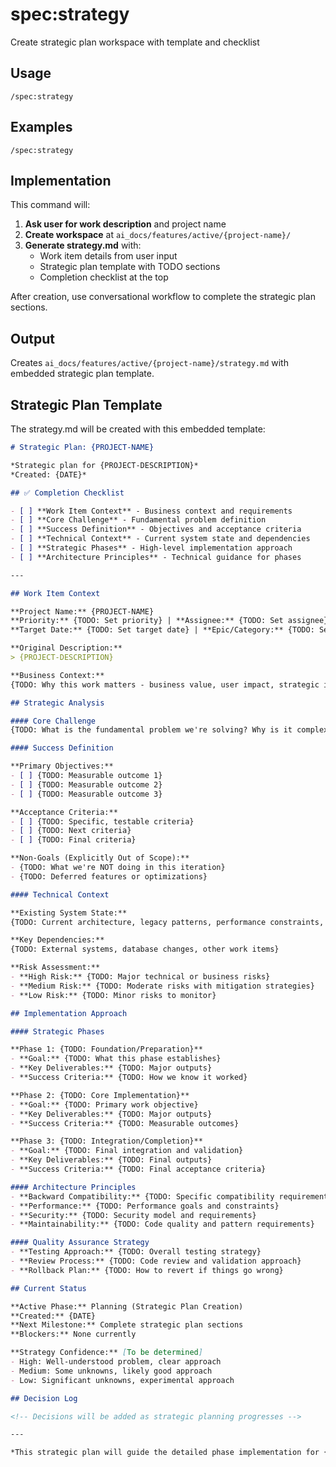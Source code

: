 # spec:strategy

Create strategic plan workspace with template and checklist

## Usage

```
/spec:strategy
```

## Examples

```
/spec:strategy
```

## Implementation

This command will:

1. **Ask user for work description** and project name
2. **Create workspace** at `ai_docs/features/active/{project-name}/`
3. **Generate strategy.md** with:
   - Work item details from user input
   - Strategic plan template with TODO sections
   - Completion checklist at the top

After creation, use conversational workflow to complete the strategic plan sections.

## Output

Creates `ai_docs/features/active/{project-name}/strategy.md` with embedded strategic plan template.

## Strategic Plan Template

The strategy.md will be created with this embedded template:

```markdown
# Strategic Plan: {PROJECT-NAME}

*Strategic plan for {PROJECT-DESCRIPTION}*  
*Created: {DATE}*

## ✅ Completion Checklist

- [ ] **Work Item Context** - Business context and requirements
- [ ] **Core Challenge** - Fundamental problem definition  
- [ ] **Success Definition** - Objectives and acceptance criteria
- [ ] **Technical Context** - Current system state and dependencies
- [ ] **Strategic Phases** - High-level implementation approach
- [ ] **Architecture Principles** - Technical guidance for phases

---

## Work Item Context

**Project Name:** {PROJECT-NAME}  
**Priority:** {TODO: Set priority} | **Assignee:** {TODO: Set assignee}  
**Target Date:** {TODO: Set target date} | **Epic/Category:** {TODO: Set category}

**Original Description:**
> {PROJECT-DESCRIPTION}

**Business Context:**  
{TODO: Why this work matters - business value, user impact, strategic importance}

## Strategic Analysis

#### Core Challenge
{TODO: What is the fundamental problem we're solving? Why is it complex?}

#### Success Definition

**Primary Objectives:**
- [ ] {TODO: Measurable outcome 1}
- [ ] {TODO: Measurable outcome 2}  
- [ ] {TODO: Measurable outcome 3}

**Acceptance Criteria:**
- [ ] {TODO: Specific, testable criteria}
- [ ] {TODO: Next criteria}
- [ ] {TODO: Final criteria}

**Non-Goals (Explicitly Out of Scope):**
- {TODO: What we're NOT doing in this iteration}
- {TODO: Deferred features or optimizations}

#### Technical Context

**Existing System State:**
{TODO: Current architecture, legacy patterns, performance constraints, security considerations}

**Key Dependencies:**
{TODO: External systems, database changes, other work items}

**Risk Assessment:**
- **High Risk:** {TODO: Major technical or business risks}
- **Medium Risk:** {TODO: Moderate risks with mitigation strategies}  
- **Low Risk:** {TODO: Minor risks to monitor}

## Implementation Approach

#### Strategic Phases

**Phase 1: {TODO: Foundation/Preparation}**
- **Goal:** {TODO: What this phase establishes}
- **Key Deliverables:** {TODO: Major outputs}
- **Success Criteria:** {TODO: How we know it worked}

**Phase 2: {TODO: Core Implementation}**  
- **Goal:** {TODO: Primary work objective}
- **Key Deliverables:** {TODO: Major outputs}
- **Success Criteria:** {TODO: Measurable outcomes}

**Phase 3: {TODO: Integration/Completion}**
- **Goal:** {TODO: Final integration and validation}
- **Key Deliverables:** {TODO: Final outputs}
- **Success Criteria:** {TODO: Final acceptance criteria}

#### Architecture Principles
- **Backward Compatibility:** {TODO: Specific compatibility requirements}
- **Performance:** {TODO: Performance goals and constraints}
- **Security:** {TODO: Security model and requirements}
- **Maintainability:** {TODO: Code quality and pattern requirements}

#### Quality Assurance Strategy
- **Testing Approach:** {TODO: Overall testing strategy}
- **Review Process:** {TODO: Code review and validation approach}
- **Rollback Plan:** {TODO: How to revert if things go wrong}

## Current Status

**Active Phase:** Planning (Strategic Plan Creation)  
**Created:** {DATE}  
**Next Milestone:** Complete strategic plan sections  
**Blockers:** None currently

**Strategy Confidence:** [To be determined]
- High: Well-understood problem, clear approach
- Medium: Some unknowns, likely good approach  
- Low: Significant unknowns, experimental approach

## Decision Log

<!-- Decisions will be added as strategic planning progresses -->

---

*This strategic plan will guide the detailed phase implementation for {PROJECT-NAME}. Complete the TODO sections using conversational workflow as outlined in the strategic plan user guide.*
```